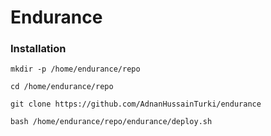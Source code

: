# Endurance

### Installation


`mkdir -p /home/endurance/repo`

`cd /home/endurance/repo`

`git clone https://github.com/AdnanHussainTurki/endurance`

`bash /home/endurance/repo/endurance/deploy.sh`